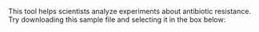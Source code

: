 This tool helps scientists analyze experiments about antibiotic resistance. Try downloading this sample file and selecting it in the box below: